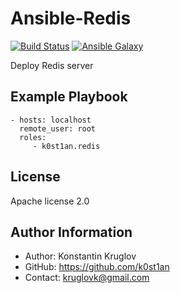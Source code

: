 Ansible-Redis
=============

[![Build Status](https://travis-ci.org/k0st1an/ansible-redis.svg?branch=master)](https://travis-ci.org/k0st1an/ansible-redis) [![Ansible Galaxy](https://img.shields.io/badge/galaxy-k0st1an.redis-blue.svg?style=flat)](https://galaxy.ansible.com/k0st1an/redis/)

Deploy Redis server


Example Playbook
----------------

    - hosts: localhost
      remote_user: root
      roles:
         - k0st1an.redis

License
-------

Apache license 2.0


Author Information
------------------

- Author: Konstantin Kruglov
- GitHub: https://github.com/k0st1an
- Contact: kruglovk@gmail.com
